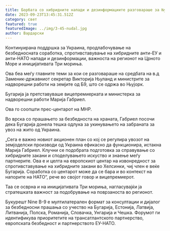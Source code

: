 ```yaml
---
title: Борбата со хибридните напади и дезинформациите разговараше за Њуланд со Б-9
date: 2023-09-23T13:45:31.512Z
category: свет
featured: true
featuredImage: ../img/3-45-nudal.jpg
author: Вардарски
---
```

Континуирана поддршка за Украина, продлабочување на безбедносната соработка, спротивставување на хибридните анти-ЕУ и анти-НАТО напади и дезинформации, важноста на регионот на Црното Море и иницијативата Три мориња.

Ова беа меѓу главните теми за кои се разговараше на средбата на в.д Заменик-државниот секретар Викторија Њуланд и министрите за надворешни работи на земјите од Б9, што се одржа во Њујорк.

Бугарија ја претставуваше вицепремиерката и министерка за надворешни работи Марија Габриел.

Ова го соопшти прес-центарот на МНР.

Во врска со прашањето за безбедноста на храната, Габриел посочи дека Бугарија донела тешка одлука за укинувањето на забраната за увоз на жито од Украина.

„Сега е важно новиот акционен план со кој се регулира увозот на земјоделски производи од Украина ефикасно да функционира, истакна Марија Габриел. Клучни се подобрата подготовка за справување со хибридните закани и споделувањето искуство и знаење меѓу партнерите. Ова е и целта на европскиот центар на извонредност за спротивставување на хибридните закани во Хелсинки, чиј член е веќе Бугарија. Соработка со центарот може да се бара и во контекст на напорите на НАТО“, рече во својот говор и вицепремиерот.

Таа се осврна и на иницијативата Три мориња, нагласувајќи ја стратешката важност за подобрување на поврзаноста во регионот.

Букурешт Nine B-9 е мултилатерален формат за консултации и дијалог за безбедносни прашања со учество на Бугарија, Естонија, Латвија, Литванија, Полска, Романија, Словачка, Унгарија и Чешка. Форумот ги идентификува приоритетите на трансатлантското партнерство, европската безбедност и партнерството ЕУ-НАТО.